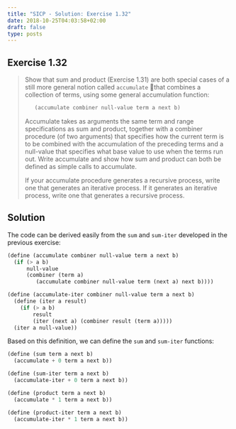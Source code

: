 ```yaml
---
title: "SICP - Solution: Exercise 1.32"
date: 2018-10-25T04:03:58+02:00
draft: false
type: posts
---
```


## Exercise 1.32

> Show that sum and product (Exercise 1.31) are both special cases of a still more general notion called `accumulate` that combines a collection of terms, using some general accumulation function:
> 
> ```scheme
>    (accumulate combiner null-value term a next b)
> ```
> 
> Accumulate takes as arguments the same term and range specifications as sum and product, together with a combiner procedure (of two arguments) that specifies how the current term is to be combined with the accumulation of the preceding terms and a null-value that specifies what base value to use when the terms run out. Write accumulate and show how sum and product can both be defined as simple calls to accumulate.
> 
> If your accumulate procedure generates a recursive process, write one that generates an iterative process. If it generates an iterative process, write one that generates a recursive process.

## Solution

The code can be derived easily from the `sum` and `sum-iter` developed in the previous exercise:

```scheme
(define (accumulate combiner null-value term a next b)
  (if (> a b)
      null-value
      (combiner (term a)
         (accumulate combiner null-value term (next a) next b))))

(define (accumulate-iter combiner null-value term a next b)
  (define (iter a result)
    (if (> a b)
        result
        (iter (next a) (combiner result (term a)))))
  (iter a null-value))
```

Based on this definition, we can define the `sum` and `sum-iter` functions:

```scheme
(define (sum term a next b)
  (accumulate + 0 term a next b))

(define (sum-iter term a next b)
  (accumulate-iter + 0 term a next b))

(define (product term a next b)
  (accumulate * 1 term a next b))

(define (product-iter term a next b)
  (accumulate-iter * 1 term a next b))
```
